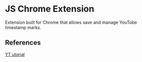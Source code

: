 # JS Chrome Extension
Extension built for Chrome that allows save and manage YouTube timestamp marks.


## References
[YT utorial](https://www.youtube.com/watch?v=0n809nd4Zu4&list=PL54M90vJyccCQVOHEoysIQZu8zOYwZYbA)